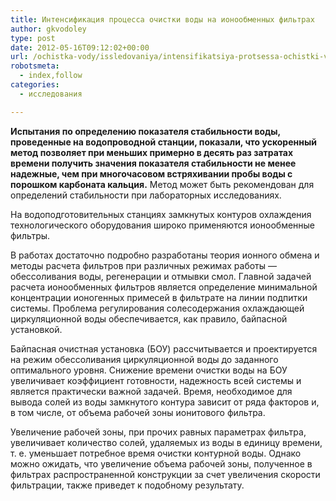 ```yaml
---
title: Интенсификация процесса очистки воды на ионообменных фильтрах
author: gkvodoley
type: post
date: 2012-05-16T09:12:02+00:00
url: /ochistka-vody/issledovaniya/intensifikatsiya-protsessa-ochistki-vody-na-ionoobmenny-h-fil-trah.html
robotsmeta:
  - index,follow
categories:
  - исследования

---
```

**Испытания по определению показателя стабильности воды, проведенные на водопроводной станции, показали, что ускоренный метод позволяет при меньших примерно в десять раз затратах времени получить значения показателя стабильности не менее надежные, чем при многочасовом встряхивании пробы воды с порошком карбоната кальция.** Метод может быть рекомендован для определений стабильности при лабораторных исследованиях.
  
На водоподготовительных станциях замкнутых контуров охлаждения технологического оборудования широко применяются ионообменные фильтры.
  
В работах достаточно подробно разработаны теория ионного обмена и методы расчета фильтров при различных режимах работы &#8212; обессоливания воды, регенерации и отмывки смол. Главной задачей расчета ионообменных фильтров является определение минимальной концентрации ионогенных примесей в фильтрате на линии подпитки системы. Проблема регулирования солесодержания охлаждающей циркуляционной воды обеспечивается, как правило, байпасной установкой.
  
Байпасная очистная установка (БОУ) рассчитывается и проектируется на режим обессоливания циркуляционной воды до заданного оптимального уровня. Снижение времени очистки воды на БОУ увеличивает коэффициент готовности, надежность всей системы и является практически важной задачей. Время, необходимое для вывода солей из воды замкнутого контура зависит от ряда факторов и, в том числе, от объема рабочей зоны ионитового фильтра.
  
Увеличение рабочей зоны, при прочих равных параметрах фильтра, увеличивает количество солей, удаляемых из воды в единицу времени, т. е. уменьшает потребное время очистки контурной воды. Однако можно ожидать, что увеличение объема рабочей зоны, полученное в фильтрах распространенной конструкции за счет увеличения скорости фильтрации, также приведет к подобному результату.